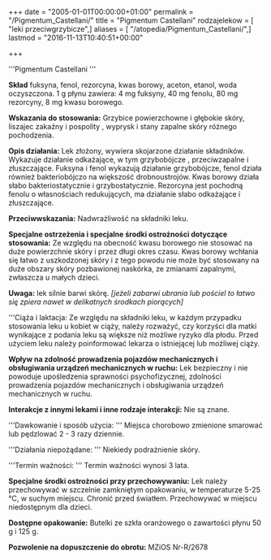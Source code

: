 +++
date = "2005-01-01T00:00:00+01:00"
permalink = "/Pigmentum_Castellani/"
title = "Pigmentum Castellani"
rodzajelekow = [ "leki przeciwgrzybicze",]
aliases = [ "/atopedia/Pigmentum_Castellani/",]
lastmod = "2016-11-13T10:40:51+00:00"

+++

'''Pigmentum Castellani '''

**Skład** fuksyna, fenol, rezorcyna, kwas borowy, aceton, etanol, woda oczyszczona. 1 g płynu zawiera: 4 mg fuksyny, 40 mg fenolu, 80 mg rezorcyny, 8 mg kwasu borowego.

**Wskazania do stosowania:** Grzybice powierzchowne i głębokie skóry, liszajec zakaźny i pospolity , wyprysk i stany zapalne skóry różnego pochodzenia.

**Opis działania:** Lek złożony, wywiera skojarzone działanie składników. Wykazuje działanie odkażające, w tym grzybobójcze , przeciwzapalne i złuszczające. Fuksyna i fenol wykazują działanie grzybobójcze, fenol działa również bakteriobójczo na większość drobnoustrojów. Kwas borowy działa słabo bakteriostatycznie i grzybostatycznie. Rezorcyna jest pochodną fenolu o własnościach redukujących, ma działanie słabo odkażające i złuszczające.

**Przeciwwskazania:** Nadwrażliwość na składniki leku.

**Specjalne ostrzeżenia i specjalne środki ostrożności dotyczące stosowania:** Ze względu na obecność kwasu borowego nie stosować na duże powierzchnie skóry i przez długi okres czasu. Kwas borowy wchłania się łatwo z uszkodzonej skóry i z tego powodu nie może być stosowany na duże obszary skóry pozbawionej naskórka, ze zmianami zapalnymi, zwłaszcza u małych dzieci.

**Uwaga:** lek silnie barwi skórę. *[jeżeli zabarwi ubrania lub pościel to łatwo się zpiera nawet w delikatnych środkach piorących]*

'''Ciąża i laktacja: Ze względu na składniki leku, w każdym przypadku stosowania leku u kobiet w ciąży, należy rozważyć, czy korzyści dla matki wynikające z podania leku są większe niż możliwe ryzyko dla płodu. Przed użyciem leku należy poinformować lekarza o istniejącej lub możliwej ciąży.

**Wpływ na zdolność prowadzenia pojazdów mechanicznych i obsługiwania urządzeń mechanicznych w ruchu:** Lek bezpieczny i nie powoduje upośledzenia sprawności psychofizycznej, zdolności prowadzenia pojazdów mechanicznych i obsługiwania urządzeń mechanicznych w ruchu.

**Interakcje z innymi lekami i inne rodzaje interakcji:** Nie są znane.

'''Dawkowanie i sposób użycia: ''' Miejsca chorobowo zmienione smarować lub pędzlować 2 - 3 razy dziennie.

'''Działania niepożądane: ''' Niekiedy podrażnienie skóry.

'''Termin ważności: ''' Termin ważności wynosi 3 lata.

**Specjalne środki ostrożności przy przechowywaniu:** Lek należy przechowywać w szczelnie zamkniętym opakowaniu, w temperaturze 5-25 °C, w suchym miejscu. Chronić przed światłem. Przechowywać w miejscu niedostępnym dla dzieci.

**Dostępne opakowanie:** Butelki ze szkła oranżowego o zawartości płynu 50 g i 125 g.

**Pozwolenie na dopuszczenie do obrotu:** MZiOS Nr-R/2678
